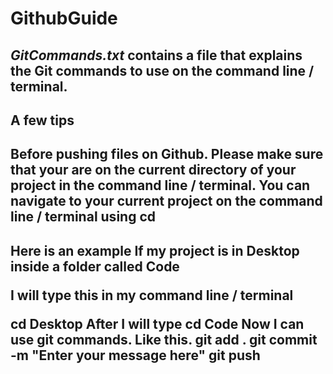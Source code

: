 # GithubGuide

<h2> <i> GitCommands.txt </i> contains a file that explains the Git commands to use on the command line / terminal. </h2>

<h2>  A few tips </h2>
<h2>  Before pushing files on Github. 
      Please make sure that your are on the current directory of your project in the command line / terminal.
      You can navigate to your current project on the command line / terminal using <b> cd </b>
</h2>

<h2>
  Here is an example
  If my project is in <b> Desktop </b> inside a folder called <b> Code </b>
  
  I will type this in my command line / terminal
  
  <b> cd Desktop </b>
  After I will type
  <b> cd Code  </b>
  Now I can use git commands. Like this.
  <b> git add . </b>
  <b> git commit -m "Enter your message here" </b>
  <b> git push </b>
</h2>
